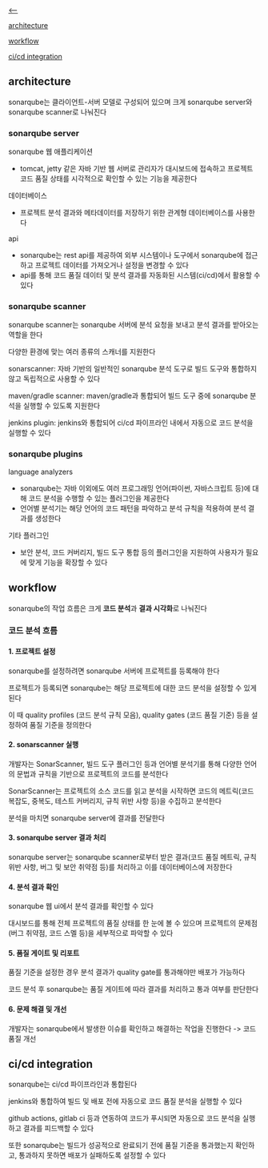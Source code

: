 [⟵](../README.md)

[architecture](#architecture)

[workflow](#workflow)

[ci/cd integration](#cicd-integration)


## architecture

sonarqube는 클라이언트-서버 모델로 구성되어 있으며 크게 sonarqube server와 sonarqube scanner로 나눠진다

### sonarqube server

sonarqube 웹 애플리케이션
- tomcat, jetty 같은 자바 기반 웹 서버로 관리자가 대시보드에 접속하고 프로젝트 코드 품질 상태를 시각적으로 확인할 수 있는 기능을 제공한다

데이터베이스
- 프로젝트 분석 결과와 메타데이터를 저장하기 위한 관계형 데이터베이스를 사용한다

api
- sonarqube는 rest api를 제공하여 외부 시스템이나 도구에서 sonarqube에 접근하고 프로젝트 데이터를 가져오거나 설정을 변경할 수 있다
- api를 통해 코드 품질 데이터 및 분석 결과를 자동화된 시스템(ci/cd)에서 활용할 수 있다

### sonarqube scanner

sonarqube scanner는 sonarqube 서버에 분석 요청을 보내고 분석 결과를 받아오는 역할을 한다

다양한 환경에 맞는 여러 종류의 스캐너를 지원한다

sonarscanner: 자바 기반의 일반적인 sonarqube 분석 도구로 빌드 도구와 통합하지 않고 독립적으로 사용할 수 있다

maven/gradle scanner: maven/gradle과 통합되어 빌드 도구 중에 sonarqube 분석을 실행할 수 있도록 지원한다

jenkins plugin: jenkins와 통합되어 ci/cd 파이프라인 내에서 자동으로 코드 분석을 실행할 수 있다

### sonarqube plugins

language analyzers
- sonarqube는 자바 이외에도 여러 프로그래밍 언어(파이썬, 자바스크립트 등)에 대해 코드 분석을 수행할 수 있는 플러그인을 제공한다
- 언어별 분석기는 해당 언어의 코드 패턴을 파악하고 분석 규칙을 적용하여 분석 결과를 생성한다

기타 플러그인
- 보안 분석, 코드 커버리지, 빌드 도구 통합 등의 플러그인을 지원하여 사용자가 필요에 맞게 기능을 확장할 수 있다


## workflow

sonarqube의 작업 흐름은 크게 **코드 분석**과 **결과 시각화**로 나눠진다

### 코드 분석 흐름

#### 1. 프로젝트 설정

sonarqube를 설정하려면 sonarqube 서버에 프로젝트를 등록해야 한다

프로젝트가 등록되면 sonarqube는 해당 프로젝트에 대한 코드 분석을 설정할 수 있게 된다

이 때 quality profiles (코드 분석 규칙 모음), quality gates (코드 품질 기준) 등을 설정하여 품질 기준을 정의한다

#### 2. sonarscanner 실행 

개발자는 SonarScanner, 빌드 도구 플러그인 등과 언어별 분석기를 통해 다양한 언어의 문법과 규칙을 기반으로 프로젝트의 코드를 분석한다

SonarScanner는 프로젝트의 소스 코드를 읽고 분석을 시작하면 코드의 메트릭(코드 복잡도, 중복도, 테스트 커버리지, 규칙 위반 사항 등)을 수집하고 분석한다

분석을 마치면 sonarqube server에 결과를 전달한다

#### 3. sonarqube server 결과 처리

sonarqube server는 sonarqube scanner로부터 받은 결과(코드 품질 메트릭, 규칙 위반 사항, 버그 및 보안 취약점 등)를 처리하고 이를 데이터베이스에 저장한다

#### 4. 분석 결과 확인

sonarqube 웹 ui에서 분석 결과를 확인할 수 있다

대시보드를 통해 전체 프로젝트의 품질 상태를 한 눈에 볼 수 있으며 프로젝트의 문제점(버그 취약점, 코드 스멜 등)을 세부적으로 파악할 수 있다

#### 5. 품질 게이트 및 리포트

품질 기준을 설정한 경우 분석 결과가 quality gate를 통과해야만 배포가 가능하다

코드 분석 후 sonarqube는 품질 게이트에 따라 결과를 처리하고 통과 여부를 판단한다

#### 6. 문제 해결 및 개선

개발자는 sonarqube에서 발생한 이슈를 확인하고 해결하는 작업을 진행한다 -> 코드 품질 개선


## ci/cd integration

sonarqube는 ci/cd 파이프라인과 통합된다

jenkins와 통합하여 빌드 및 배포 전에 자동으로 코드 품질 분석을 실행할 수 있다

github actions, gitlab ci 등과 연동하여 코드가 푸시되면 자동으로 코드 분석을 실행하고 결과를 피드백할 수 있다

또한 sonarqube는 빌드가 성공적으로 완료되기 전에 품질 기준을 통과했는지 확인하고, 통과하지 못하면 배포가 실패하도록 설정할 수 있다





